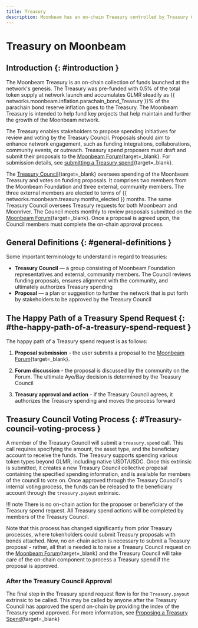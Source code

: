 ```yaml
---
title: Treasury
description: Moonbeam has an on-chain Treasury controlled by Treasury Council members, enabling stakeholders to submit proposals to further the network.
---
```


# Treasury on Moonbeam

## Introduction {: #introduction }

The Moonbeam Treasury is an on-chain collection of funds launched at the network's genesis. The Treasury was pre-funded with 0.5% of the total token supply at network launch and accumulates GLMR steadily as {{ networks.moonbeam.inflation.parachain_bond_Treasury }}% of the parachain bond reserve inflation goes to the Treasury. The Moonbeam Treasury is intended to help fund key projects that help maintain and further the growth of the Moonbeam network.

The Treasury enables stakeholders to propose spending initiatives for review and voting by the Treasury Council. Proposals should aim to enhance network engagement, such as funding integrations, collaborations, community events, or outreach. Treasury spend proposers must draft and submit their proposals to the [Moonbeam Forum](https://forum.moonbeam.network/c/governance/Treasury-proposals/8){target=\_blank}. For submission details, see [submitting a Treasury spend](/tokens/governance/Treasury-spend/){target=\_blank}.

The [Treasury Council](https://forum.moonbeam.network/g/TreasuryCouncil){target=\_blank} oversees spending of the Moonbeam Treasury and votes on funding proposals. It comprises two members from the Moonbeam Foundation and three external, community members. The three external members are elected to terms of {{ networks.moonbeam.treasury.months_elected }} months. The same Treasury Council oversees Treasury requests for both Moonbeam and Moonriver. The Council meets monthly to review proposals submitted on the [Moonbeam Forum](https://forum.moonbeam.network/c/governance/Treasury-proposals/8){target=\_blank}. Once a proposal is agreed upon, the Council members must complete the on-chain approval process.

## General Definitions {: #general-definitions }

Some important terminology to understand in regard to treasuries:

- **Treasury Council** — a group consisting of Moonbeam Foundation representatives and external, community members. The Council reviews funding proposals, ensures alignment with the community, and ultimately authorizes Treasury spending
- **Proposal** — a plan or suggestion to further the network that is put forth by stakeholders to be approved by the Treasury Council

## The Happy Path of a Treasury Spend Request {: #the-happy-path-of-a-treasury-spend-request }

The happy path of a Treasury spend request is as follows:

1. **Proposal submission** - the user submits a proposal to the [Moonbeam Forum](https://forum.moonbeam.network/c/governance/Treasury-proposals/8){target=\_blank}. 

2. **Forum discussion** - the proposal is discussed by the community on the Forum. The ultimate Aye/Bay decision is determined by the Treasury Council

3. **Treasury approval and action** - if the Treasury Council agrees, it authorizes the Treasury spending and moves the process forward

## Treasury Council Voting Process {: #Treasury-council-voting-process }

A member of the Treasury Council will submit a `treasury.spend` call. This call requires specifying the amount, the asset type, and the beneficiary account to receive the funds. The Treasury supports spending various token types beyond GLMR, including native USDT/USDC. Once this extrinsic is submitted, it creates a new Treasury Council collective proposal containing the specified spending information, and is available for members of the council to vote on. Once approved through the Treasury Council's internal voting process, the funds can be released to the beneficiary account through the `treasury.payout` extrinsic.
 
!!! note
    There is no on-chain action for the proposer or beneficiary of the Treasury spend request.
    All Treasury spend actions will be completed by members of the Treasury Council.

Note that this process has changed significantly from prior Treasury processes, where tokenholders could submit Treasury proposals with bonds attached. Now, no on-chain action is necessary to submit a Treasury proposal - rather, all that is needed is to raise a Treasury Council request on the [Moonbeam Forum](https://forum.moonbeam.network/c/governance/Treasury-proposals/8){target=\_blank} and the Treasury Council will take care of the on-chain component to process a Treasury spend if the proposal is approved.

### After the Treasury Council Approval

The final step in the Treasury spend request flow is for the `Treasury.payout` extrinsic to be called. This may be called by anyone after the Treasury Council has approved the spend on-chain by providing the index of the Treasury spend approved. For more information, see [Proposing a Treasury Spend](/tokens/governance/treasury-spend/#next-steps){target=\_blank}